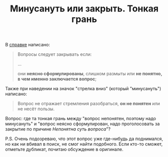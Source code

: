 ﻿---
title: "Минусануть или закрыть. Тонкая грань"
se.owner.user_id: 344284
se.owner.display_name: "V-Mor"
se.owner.link: "https://ru.meta.stackoverflow.com/users/344284/v-mor"
se.link: "https://ru.meta.stackoverflow.com/questions/11429/%d0%9c%d0%b8%d0%bd%d1%83%d1%81%d0%b0%d0%bd%d1%83%d1%82%d1%8c-%d0%b8%d0%bb%d0%b8-%d0%b7%d0%b0%d0%ba%d1%80%d1%8b%d1%82%d1%8c-%d0%a2%d0%be%d0%bd%d0%ba%d0%b0%d1%8f-%d0%b3%d1%80%d0%b0%d0%bd%d1%8c"
se.question_id: 11429
se.post_type: question
---
<p>В <a href="https://ru.stackoverflow.com/help/privileges/close-questions">справке</a> написано:</p>
<blockquote>
<p>Вопросы следует закрывать если:</p>
<p>...</p>
<p>они <strong>неясно сформулированы</strong>, слишком размыты или <strong>не понятно, в чем именно заключается вопрос</strong>;</p>
</blockquote>
<p>Также при наведении на значок &quot;стрелка вниз&quot; (который &quot;минусануть&quot;) написано:</p>
<blockquote>
<p>Вопрос не отражает стремления разобраться, <strong>он не понятен</strong> или не несёт
пользы.</p>
</blockquote>
<p>Вопрос: где та тонкая грань между &quot;вопрос непонятен, поэтому надо минусануть&quot; и &quot;вопрос неясно сформулирован, надо проголосовать за закрытие по причине <em>Непонятна суть вопроса</em>&quot;?</p>
<p>P.S. Очень подозреваю, что этот вопрос уже где-нибудь да поднимался, но как ни вбивал в поиск, не смог найти подобного. Если кто-то сможет, отметьте дубликат, почитаю обсуждение в оригинале.</p>
